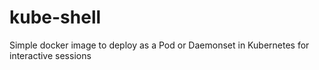 # kube-shell
Simple docker image to deploy as a Pod or Daemonset in Kubernetes for interactive sessions

